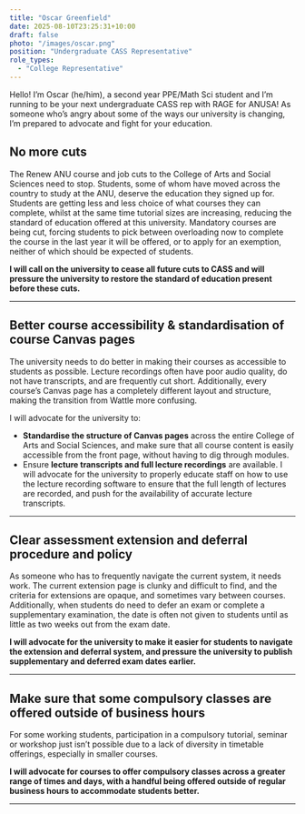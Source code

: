 ```yaml
---
title: "Oscar Greenfield"
date: 2025-08-10T23:25:31+10:00
draft: false
photo: "/images/oscar.png"
position: "Undergraduate CASS Representative"
role_types:
  - "College Representative"
---
```


Hello! I’m Oscar (he/him), a second year PPE/Math Sci student and I’m running to be your next undergraduate CASS rep with RAGE for ANUSA! As someone who’s angry about some of the ways our university is changing, I’m prepared to advocate and fight for your education.

## No more cuts
The Renew ANU course and job cuts to the College of Arts and Social Sciences need to stop. Students, some of whom have moved across the country to study at the ANU, deserve the education they signed up for. Students are getting less and less choice of what courses they can complete, whilst at the same time tutorial sizes are increasing, reducing the standard of education offered at this university. Mandatory courses are being cut, forcing students to pick between overloading now to complete the course in the last year it will be offered, or to apply for an exemption, neither of which should be expected of students.  

**I will call on the university to cease all future cuts to CASS and will pressure the university to restore the standard of education present before these cuts.**

---

## Better course accessibility & standardisation of course Canvas pages
The university needs to do better in making their courses as accessible to students as possible. Lecture recordings often have poor audio quality, do not have transcripts, and are frequently cut short. Additionally, every course’s Canvas page has a completely different layout and structure, making the transition from Wattle more confusing.  

I will advocate for the university to:
- **Standardise the structure of Canvas pages** across the entire College of Arts and Social Sciences, and make sure that all course content is easily accessible from the front page, without having to dig through modules.
- Ensure **lecture transcripts and full lecture recordings** are available. I will advocate for the university to properly educate staff on how to use the lecture recording software to ensure that the full length of lectures are recorded, and push for the availability of accurate lecture transcripts.

---

## Clear assessment extension and deferral procedure and policy
As someone who has to frequently navigate the current system, it needs work. The current extension page is clunky and difficult to find, and the criteria for extensions are opaque, and sometimes vary between courses. Additionally, when students do need to defer an exam or complete a supplementary examination, the date is often not given to students until as little as two weeks out from the exam date.  

**I will advocate for the university to make it easier for students to navigate the extension and deferral system, and pressure the university to publish supplementary and deferred exam dates earlier.**

---

## Make sure that some compulsory classes are offered outside of business hours
For some working students, participation in a compulsory tutorial, seminar or workshop just isn’t possible due to a lack of diversity in timetable offerings, especially in smaller courses.  

**I will advocate for courses to offer compulsory classes across a greater range of times and days, with a handful being offered outside of regular business hours to accommodate students better.**

---
